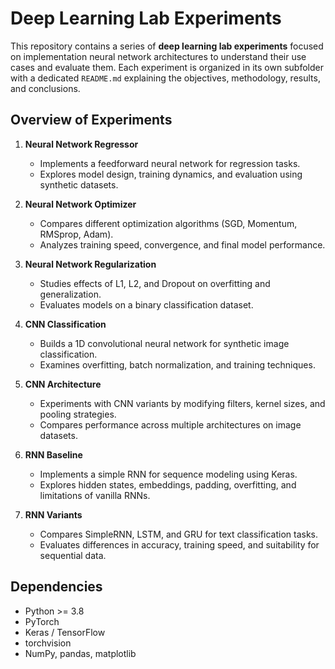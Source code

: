 # Deep Learning Lab Experiments

This repository contains a series of **deep learning lab experiments** focused on implementation neural network architectures to understand their use cases and evaluate them.
Each experiment is organized in its own subfolder with a dedicated `README.md` explaining the objectives, methodology, results, and conclusions.


## Overview of Experiments

1. **Neural Network Regressor**  
   - Implements a feedforward neural network for regression tasks.  
   - Explores model design, training dynamics, and evaluation using synthetic datasets.  

2. **Neural Network Optimizer**  
   - Compares different optimization algorithms (SGD, Momentum, RMSprop, Adam).  
   - Analyzes training speed, convergence, and final model performance.  

3. **Neural Network Regularization**  
   - Studies effects of L1, L2, and Dropout on overfitting and generalization.  
   - Evaluates models on a binary classification dataset.  

4. **CNN Classification**  
   - Builds a 1D convolutional neural network for synthetic image classification.  
   - Examines overfitting, batch normalization, and training techniques.  

5. **CNN Architecture**  
   - Experiments with CNN variants by modifying filters, kernel sizes, and pooling strategies.  
   - Compares performance across multiple architectures on image datasets.  

6. **RNN Baseline**  
   - Implements a simple RNN for sequence modeling using Keras.  
   - Explores hidden states, embeddings, padding, overfitting, and limitations of vanilla RNNs.  

7. **RNN Variants**  
   - Compares SimpleRNN, LSTM, and GRU for text classification tasks.  
   - Evaluates differences in accuracy, training speed, and suitability for sequential data.  

## Dependencies
- Python >= 3.8  
- PyTorch  
- Keras / TensorFlow  
- torchvision  
- NumPy, pandas, matplotlib  
 
